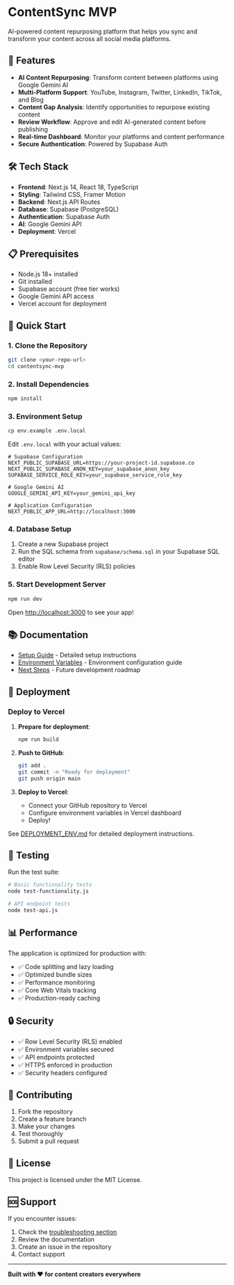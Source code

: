 # ContentSync MVP

AI-powered content repurposing platform that helps you sync and transform your content across all social media platforms.

## 🚀 Features

- **AI Content Repurposing**: Transform content between platforms using Google Gemini AI
- **Multi-Platform Support**: YouTube, Instagram, Twitter, LinkedIn, TikTok, and Blog
- **Content Gap Analysis**: Identify opportunities to repurpose existing content
- **Review Workflow**: Approve and edit AI-generated content before publishing
- **Real-time Dashboard**: Monitor your platforms and content performance
- **Secure Authentication**: Powered by Supabase Auth

## 🛠️ Tech Stack

- **Frontend**: Next.js 14, React 18, TypeScript
- **Styling**: Tailwind CSS, Framer Motion
- **Backend**: Next.js API Routes
- **Database**: Supabase (PostgreSQL)
- **Authentication**: Supabase Auth
- **AI**: Google Gemini API
- **Deployment**: Vercel

## 📋 Prerequisites

- Node.js 18+ installed
- Git installed
- Supabase account (free tier works)
- Google Gemini API access
- Vercel account for deployment

## 🚀 Quick Start

### 1. Clone the Repository

```bash
git clone <your-repo-url>
cd contentsync-mvp
```

### 2. Install Dependencies

```bash
npm install
```

### 3. Environment Setup

```bash
cp env.example .env.local
```

Edit `.env.local` with your actual values:

```env
# Supabase Configuration
NEXT_PUBLIC_SUPABASE_URL=https://your-project-id.supabase.co
NEXT_PUBLIC_SUPABASE_ANON_KEY=your_supabase_anon_key
SUPABASE_SERVICE_ROLE_KEY=your_supabase_service_role_key

# Google Gemini AI
GOOGLE_GEMINI_API_KEY=your_gemini_api_key

# Application Configuration
NEXT_PUBLIC_APP_URL=http://localhost:3000
```

### 4. Database Setup

1. Create a new Supabase project
2. Run the SQL schema from `supabase/schema.sql` in your Supabase SQL editor
3. Enable Row Level Security (RLS) policies

### 5. Start Development Server

```bash
npm run dev
```

Open [http://localhost:3000](http://localhost:3000) to see your app!

## 📚 Documentation

- [Setup Guide](SETUP.md) - Detailed setup instructions
- [Environment Variables](DEPLOYMENT_ENV.md) - Environment configuration guide
- [Next Steps](NEXT_STEPS.md) - Future development roadmap

## 🚀 Deployment

### Deploy to Vercel

1. **Prepare for deployment**:
   ```bash
   npm run build
   ```

2. **Push to GitHub**:
   ```bash
   git add .
   git commit -m "Ready for deployment"
   git push origin main
   ```

3. **Deploy to Vercel**:
   - Connect your GitHub repository to Vercel
   - Configure environment variables in Vercel dashboard
   - Deploy!

See [DEPLOYMENT_ENV.md](DEPLOYMENT_ENV.md) for detailed deployment instructions.

## 🧪 Testing

Run the test suite:

```bash
# Basic functionality tests
node test-functionality.js

# API endpoint tests
node test-api.js
```

## 📊 Performance

The application is optimized for production with:

- ✅ Code splitting and lazy loading
- ✅ Optimized bundle sizes
- ✅ Performance monitoring
- ✅ Core Web Vitals tracking
- ✅ Production-ready caching

## 🔒 Security

- ✅ Row Level Security (RLS) enabled
- ✅ Environment variables secured
- ✅ API endpoints protected
- ✅ HTTPS enforced in production
- ✅ Security headers configured

## 🤝 Contributing

1. Fork the repository
2. Create a feature branch
3. Make your changes
4. Test thoroughly
5. Submit a pull request

## 📄 License

This project is licensed under the MIT License.

## 🆘 Support

If you encounter issues:

1. Check the [troubleshooting section](SETUP.md#troubleshooting)
2. Review the documentation
3. Create an issue in the repository
4. Contact support

---

**Built with ❤️ for content creators everywhere**